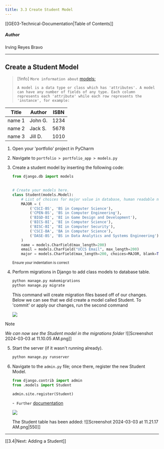 ```yaml
---
title: 3.3 Create Student Model
---
```

[[GE03-Technical-Documentation|Table of Contents]]
##### Author
Irving Reyes Bravo

***
## Create a Student Model


>[!info]
> `More information about` [models:](https://developer.mozilla.org/en-US/docs/Learn/Server-side/Django/Models)
> 
> `A model is a data type or class which has 'attributes'. A model can have any number of fields of any type. Each column represents each 'attribute' while each row represents the 'instance', for example:`
> 
|  Title   | Author   | ISBN  |
| --- | --- | --- |
|  name 1   | John G.  | 1234   | 
| name 2   | Jack S.   | 5678   |  
| name 3  |  Jill D.     |  1010    |


1. Open your 'portfolio' project in PyCharm
2. Navigate to `portfolio > portfolio_app > models.py` 
3. Create a student model by inserting the following code:
	```python
	from django.db import models  
  
  
	# Create your models here.  
	class Student(models.Model):  
	    # List of choices for major value in database, human readable name  
	    MAJOR = (  
	        ('CSCI-BS', 'BS in Computer Science'),  
	        ('CPEN-BS', 'BS in Computer Engineering'),  
	        ('BIGD-BI', 'BI in Game Design and Development'),  
	        ('BICS-BI', 'BI in Computer Science'),  
	        ('BISC-BI', 'BI in Computer Security'),  
	        ('CSCI-BA', 'BA in Computer Science'),  
	        ('DASE-BS', 'BS in Data Analytics and Systems Engineering')  
	    )  
	    name = models.CharField(max_length=200)  
	    email = models.CharField("UCCS Email", max_length=200)  
	    major = models.CharField(max_length=200, choices=MAJOR, blank=True)
	```
	<sup>Ensure your indentation is correct</sup>

4.  Perform migrations in Django to add class models to database table.
	``` bash
	python manage.py makemigrations
	python manage.py migrate
	```
	This command will create migration files based off of our changes. Below we can see that we did create a model called Student. To 'commit' or apply our changes, run the second command

	![](https://lh7-us.googleusercontent.com/yoMrqCf4ONGmFjosrES_qJnjgEyDvVtOCmtED_beZK2AD0NEtGTJcCZcQQkZEov3N5wCOiIw6Y_RtIO3SZPR-JAW3xrcXLjLewkFjQ1Z8euB9PkMebGy9RXvBI5Bktw3UDWdt-V5C-9K)
	
> [!Note]
> *We can now see the Student model in the migrations folder*
> ![[Screenshot 2024-03-03 at 11.10.05 AM.png]]

5. Start the server (if it wasn't running already).
	``` bash
	python manage.py runserver
	```

6. Navigate to the `admin.py` file; once there, register the new Student Model.
	```python
	from django.contrib import admin
	from .models import Student

	admin.site.register(Student)
	```
	-` Further` [documentation](https://developer.mozilla.org/en-US/docs/Learn/Server-side/Django/Admin_site)

	![](https://lh7-us.googleusercontent.com/ZZGU4KJOTnuzVRuTItsBz2v-GsYWxin8gf8DW62Wy_ct2tpeTwnyhP4UMvD52AQdB-ZcxZSZ0ndFjpckn12AqzAKkm512tXKxZ11ZMPgK2wh_hsmYvGUW5GVTaaupbX5_IbP9bqijCi7)

	The Student table has been added:
	![[Screenshot 2024-03-03 at 11.21.17 AM.png|550]]


---

[[3.4|Next: Adding a Student]]


